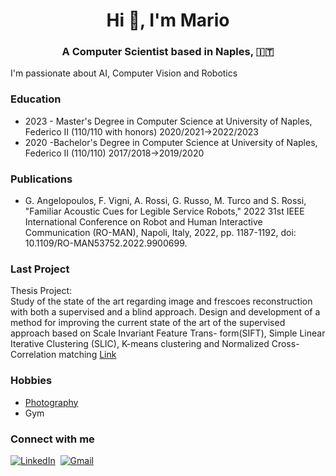 <h1 align="center">Hi 👋, I'm Mario </h1>

<h3 align="center">A Computer Scientist based in Naples, &#127470;&#127481; </h3>
I'm passionate about AI, Computer Vision and Robotics

<h3>Education</h3>
<ul>
  <li> 2023 - Master's Degree in Computer Science at University of Naples, Federico II (110/110 with honors) 2020/2021->2022/2023 </l1>
<li> 2020 -Bachelor's Degree in Computer Science at University of Naples, Federico II (110/110)  2017/2018->2019/2020</l1>

</ul>

<h3>Publications </h3>
<ul>
  <li> G. Angelopoulos, F. Vigni, A. Rossi, G. Russo, M. Turco and S. Rossi, "Familiar Acoustic Cues for Legible Service Robots," 2022 31st IEEE International Conference on Robot and Human Interactive Communication (RO-MAN), Napoli, Italy, 2022, pp. 1187-1192, doi: 10.1109/RO-MAN53752.2022.9900699. </li>
</ul>

<h3>Last Project </h3>
Thesis Project: </br>
Study of the state of the art regarding image and frescoes reconstruction with both a
supervised and a blind approach. Design and development of a method for improving the
current state of the art of the supervised approach based on Scale Invariant Feature Trans-
form(SIFT), Simple Linear Iterative Clustering (SLIC), K-means clustering and Normalized
Cross-Correlation matching
<a href="https://drive.google.com/file/d/1aD_Hwf6thwW-Mm8OwPKpsMxHAW1PFSVD/view?usp=share_link"> Link </a>

<h3>Hobbies</h3>
<ul>
<li> <a href="https://www.flickr.com/photos/turcomario/"> Photography </a> </li>
<li> Gym </li> 
</ul>

<h3> Connect with me </h3>
<a href="https://www.linkedin.com/in/turcomario/"><img src="https://img.shields.io/badge/linkedin-%230077B5.svg?&style=for-the-badge&logo=linkedin&logoColor=white" alt="LinkedIn" /></a>&nbsp;
<a href="mailto:turcomario.na@gmail.com?"><img src="https://img.shields.io/badge/gmail-%23D14836.svg?&style=for-the-badge&logo=gmail&logoColor=white" alt="Gmail"/></a>&nbsp;
<!--<a href="https://kkvanonymous.github.io/"><img alt="Website" src="https://img.shields.io/website?style=for-the-badge&up_message=portfolio&url=https%3A%2F%2Fkkvanonymous.github.io%2F"></a>-->
